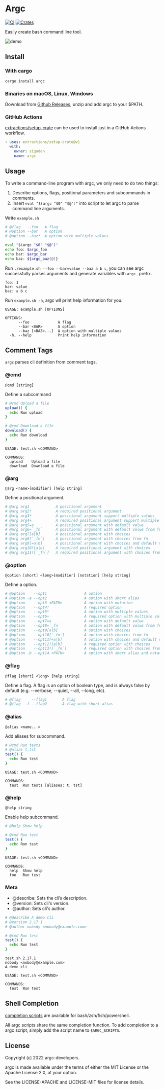 # Argc

[![CI](https://github.com/sigoden/argc/actions/workflows/ci.yaml/badge.svg)](https://github.com/sigoden/argc/actions/workflows/ci.yaml)
[![Crates](https://img.shields.io/crates/v/argc.svg)](https://crates.io/crates/argc)

Easily create bash command line tool.

![demo](https://user-images.githubusercontent.com/4012553/224695852-28eaa0a2-5823-4159-8648-c2384f5183db.gif)

## Install

### With cargo

```
cargo install argc
```

### Binaries on macOS, Linux, Windows

Download from [Github Releases](https://github.com/sigoden/argc/releases), unzip and add argc to your $PATH.

### GitHub Actions

[extractions/setup-crate](https://github.com/marketplace/actions/setup-crate) can be used to install just in a GitHub Actions workflow.

```yaml
- uses: extractions/setup-crate@v1
  with:
    owner: sigoden
    name: argc
```

## Usage

To write a command-line program with argc, we only need to do two things:

1. Describe options, flags, positional parameters and subcommands in comments.
2. Insert `eval "$(argc "$0" "$@")"` into script to let argc to parse command line arguments.

Write `example.sh`

```sh
# @flag   --foo   A flag
# @option --bar   A option
# @option --baz*  A option with multiple values 

eval "$(argc "$0" "$@")"
echo foo: $argc_foo
echo bar: $argc_bar
echo baz: ${argc_baz[@]}
```

Run `./example.sh --foo --bar=value --baz a b c`, you can see argc successfully parses arguments and generate variables with `argc_` prefix.

```
foo: 1
bar: value
baz: a b c
```

Run `example.sh -h`, argc wll print help information for you.

```
USAGE: example.sh [OPTIONS]

OPTIONS:
      --foo             A flag
      --bar <BAR>       A option
      --baz [<BAZ>...]  A option with multiple values
  -h, --help            Print help information
```

## Comment Tags

`argc` parses cli definition from comment tags.

### @cmd

```
@cmd [string]
```

Define a subcommand

```sh
# @cmd Upload a file
upload() {
  echo Run upload
}

# @cmd Download a file
download() {
  echo Run download
}
```

```
USAGE: test.sh <COMMAND>

COMMANDS:
  upload    Upload a file
  download  Download a file
```

### @arg

```
@arg <name>[modifier] [help string]
```

Define a positional argument.

```sh
# @arg arg1            A positional argument
# @arg arg2!           A required positional argument
# @arg arg3*           A positional argument support multiple values
# @arg arg4+           A required positional argument support multiple values
# @arg arg5=a          A positional argument with default value
# @arg arg6=`_fn`      A positional argument with default value from fn
# @arg arg7[a|b]       A positional argument with choices
# @arg arg8[`_fn`]     A positional argument with choices from fn
# @arg arg9[=a|b]      A positional argument with choices and default value
# @arg arg10![a|b]     A required positional argument with choices
# @arg arg11![`_fn`]   A required positional argument with choices from fn
```

### @option

```
@option [short] <long>[modifier] [notation] [help string]
```

Define a option.

```sh
# @option    --opt1                 A option
# @option -a --opt2                 A option with short alias
# @option    --opt3 <PATH>          A option with notation
# @option    --opt4!                A required option
# @option    --opt5*                A option with multiple values
# @option    --opt6+                A required option with multiple values
# @option    --opt7=a               A option with default value
# @option    --opt8=`_fn`           A option with default value from fn
# @option    --opt9[a|b]            A option with choices
# @option    --opt10[`_fn`]         A option with choices from fn
# @option    --opt11[=a|b]          A option with choices and default value
# @option    --opt12![a|b]          A required option with choices
# @option    --opt13![`_fn`]        A required option with choices from fn
# @option -b --opt14 <PATH>         A option with short alias and notation
```

### @flag

```
@flag [short] <long> [help string]
```

Define a flag. A flag is an option of boolean type, and is always false by default (e.g. --verbose, --quiet, --all, --long, etc).


```sh
# @flag     --flag1       A flag
# @flag  -f --flag2       A flag with short alias
```

### @alias

```
@alias <name...>
```

Add aliases for subcommand.

```sh
# @cmd Run tests
# @alias t,tst
test() {
  echo Run test
}
```

```
USAGE: test.sh <COMMAND>

COMMANDS:
  test  Run tests [aliases: t, tst]
```

### @help

```
@help string
```

Enable help subcommand.

```sh
# @help Show help

# @cmd Run test
test() {
  echo Run test
}
```

```
USAGE: test.sh <COMMAND>

COMMANDS:
  help  Show help
  foo   Run test
```
### Meta

- @describe: Sets the cli’s description. 
- @version: Sets cli's version.
- @author: Sets cli's author.

```sh
# @describe A demo cli
# @version 2.17.1 
# @author nobody <nobody@example.com>

# @cmd Run test
test() {
  echo Run test
}
```

```
test.sh 2.17.1
nobody <nobody@example.com>
A demo cli

USAGE: test.sh <COMMAND>

COMMANDS:
  test  Run test
```

## Shell Completion

[completion scripts](completions) are available for bash/zsh/fish/powershell.

All argc scripts share the same completion function. To add completion to a argc script, simply add the script name to `$ARGC_SCRIPTS`.

## License

Copyright (c) 2022 argc-developers.

argc is made available under the terms of either the MIT License or the Apache License 2.0, at your option.

See the LICENSE-APACHE and LICENSE-MIT files for license details.
